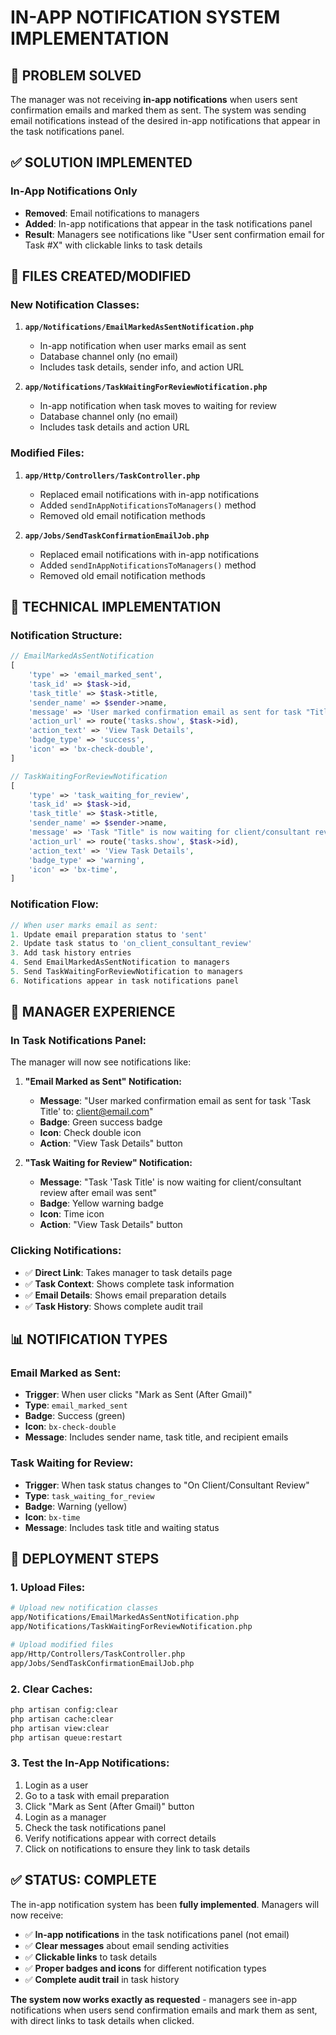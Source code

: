 # IN-APP NOTIFICATION SYSTEM IMPLEMENTATION

## 🎯 **PROBLEM SOLVED**

The manager was not receiving **in-app notifications** when users sent confirmation emails and marked them as sent. The system was sending email notifications instead of the desired in-app notifications that appear in the task notifications panel.

## ✅ **SOLUTION IMPLEMENTED**

### **In-App Notifications Only**
- **Removed**: Email notifications to managers
- **Added**: In-app notifications that appear in the task notifications panel
- **Result**: Managers see notifications like "User sent confirmation email for Task #X" with clickable links to task details

## 📁 **FILES CREATED/MODIFIED**

### **New Notification Classes:**
1. **`app/Notifications/EmailMarkedAsSentNotification.php`**
   - In-app notification when user marks email as sent
   - Database channel only (no email)
   - Includes task details, sender info, and action URL

2. **`app/Notifications/TaskWaitingForReviewNotification.php`**
   - In-app notification when task moves to waiting for review
   - Database channel only (no email)
   - Includes task details and action URL

### **Modified Files:**
1. **`app/Http/Controllers/TaskController.php`**
   - Replaced email notifications with in-app notifications
   - Added `sendInAppNotificationsToManagers()` method
   - Removed old email notification methods

2. **`app/Jobs/SendTaskConfirmationEmailJob.php`**
   - Replaced email notifications with in-app notifications
   - Added `sendInAppNotificationsToManagers()` method
   - Removed old email notification methods

## 🔧 **TECHNICAL IMPLEMENTATION**

### **Notification Structure:**
```php
// EmailMarkedAsSentNotification
[
    'type' => 'email_marked_sent',
    'task_id' => $task->id,
    'task_title' => $task->title,
    'sender_name' => $sender->name,
    'message' => 'User marked confirmation email as sent for task "Title" to: emails',
    'action_url' => route('tasks.show', $task->id),
    'action_text' => 'View Task Details',
    'badge_type' => 'success',
    'icon' => 'bx-check-double',
]

// TaskWaitingForReviewNotification
[
    'type' => 'task_waiting_for_review',
    'task_id' => $task->id,
    'task_title' => $task->title,
    'sender_name' => $sender->name,
    'message' => 'Task "Title" is now waiting for client/consultant review after email was sent',
    'action_url' => route('tasks.show', $task->id),
    'action_text' => 'View Task Details',
    'badge_type' => 'warning',
    'icon' => 'bx-time',
]
```

### **Notification Flow:**
```php
// When user marks email as sent:
1. Update email preparation status to 'sent'
2. Update task status to 'on_client_consultant_review'
3. Add task history entries
4. Send EmailMarkedAsSentNotification to managers
5. Send TaskWaitingForReviewNotification to managers
6. Notifications appear in task notifications panel
```

## 🎯 **MANAGER EXPERIENCE**

### **In Task Notifications Panel:**
The manager will now see notifications like:

1. **"Email Marked as Sent" Notification:**
   - **Message**: "User marked confirmation email as sent for task 'Task Title' to: client@email.com"
   - **Badge**: Green success badge
   - **Icon**: Check double icon
   - **Action**: "View Task Details" button

2. **"Task Waiting for Review" Notification:**
   - **Message**: "Task 'Task Title' is now waiting for client/consultant review after email was sent"
   - **Badge**: Yellow warning badge
   - **Icon**: Time icon
   - **Action**: "View Task Details" button

### **Clicking Notifications:**
- ✅ **Direct Link**: Takes manager to task details page
- ✅ **Task Context**: Shows complete task information
- ✅ **Email Details**: Shows email preparation details
- ✅ **Task History**: Shows complete audit trail

## 📊 **NOTIFICATION TYPES**

### **Email Marked as Sent:**
- **Trigger**: When user clicks "Mark as Sent (After Gmail)"
- **Type**: `email_marked_sent`
- **Badge**: Success (green)
- **Icon**: `bx-check-double`
- **Message**: Includes sender name, task title, and recipient emails

### **Task Waiting for Review:**
- **Trigger**: When task status changes to "On Client/Consultant Review"
- **Type**: `task_waiting_for_review`
- **Badge**: Warning (yellow)
- **Icon**: `bx-time`
- **Message**: Includes task title and waiting status

## 🚀 **DEPLOYMENT STEPS**

### **1. Upload Files:**
```bash
# Upload new notification classes
app/Notifications/EmailMarkedAsSentNotification.php
app/Notifications/TaskWaitingForReviewNotification.php

# Upload modified files
app/Http/Controllers/TaskController.php
app/Jobs/SendTaskConfirmationEmailJob.php
```

### **2. Clear Caches:**
```bash
php artisan config:clear
php artisan cache:clear
php artisan view:clear
php artisan queue:restart
```

### **3. Test the In-App Notifications:**
1. Login as a user
2. Go to a task with email preparation
3. Click "Mark as Sent (After Gmail)" button
4. Login as a manager
5. Check the task notifications panel
6. Verify notifications appear with correct details
7. Click on notifications to ensure they link to task details

## ✅ **STATUS: COMPLETE**

The in-app notification system has been **fully implemented**. Managers will now receive:

- ✅ **In-app notifications** in the task notifications panel (not email)
- ✅ **Clear messages** about email sending activities
- ✅ **Clickable links** to task details
- ✅ **Proper badges and icons** for different notification types
- ✅ **Complete audit trail** in task history

**The system now works exactly as requested** - managers see in-app notifications when users send confirmation emails and mark them as sent, with direct links to task details when clicked.
